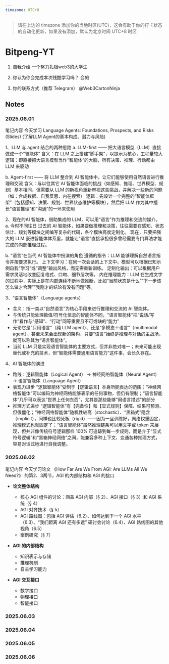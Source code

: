 ```yaml
---
timezone: UTC+8
---
```


> 请在上边的 timezone 添加你的当地时区(UTC)，这会有助于你的打卡状态的自动化更新，如果没有添加，默认为北京时间 UTC+8 时区


# Bitpeng-YT

1. 自我介绍
一个努力扎根web3的大学生

2. 你认为你会完成本次残酷学习吗？
会的

3. 你的联系方式（推荐 Telegram）
@Web3CartonNinja

## Notes

<!-- Content_START -->

### 2025.06.01

笔记内容
今天学习 Language Agents: Foundations, Prospects, and Risks (Slides)
 (了解LLM Agent的基本构成、潜力与风险)

1、LLM 与 agent 结合的两种思路
  a. LLM-first —— 把大语言模型（LLM）直接做成一个“智能体”
  含义：在 LLM 之上搭建“脚手架”，以提示为核心，工程量较大
  逻辑：即直接把大语言模型当作“智能体”的大脑，所有决策、推理、行动都由 LLM 来驱动

  b. Agent-first —— 将 LLM 整合到 AI 智能体中，让它们能够使用自然语言进行推理和交流
  含义：与以往其它 AI 智能体面临的挑战（如感知、推理、世界模型、规划）基本相同，但需要从 LLM 的新视角重新审视这些挑战，并解决一些新的问题（如：合成数据、自我反思、内在搜索）
  逻辑：先设计一个完整的“智能体框架”（包括感知、决策、规划、世界状态维护等模块），然后把 LLM 作为其中擅长“语言推理”和“沟通”的一环来使用

2、现在的AI 智能体，借助集成的 LLM，可以用“语言”作为推理和交流的媒介。
  a. 今时不同往日
  过去的 AI 智能体，如果要做推理和决策，往往需要在感知、状态估计、规划等模块之间编写复杂的代码，各个模块高度定制化。
  现在，只要把强大的 LLM 嵌进智能体体系里，就能让“语言”直接承担很多曾经需要专门算法才能完成的内部推理过程。

  b. “语言”在当代 AI 智能体中扮演的角色
  遵循的指令：LLM 能够理解自然语言指令并按要求执行。
  上下文学习：在同一次会话的上下文中，模型可以根据已知示例自我“学习”或“调整”输出风格，而无需重新训练。
  定制化输出：可以根据用户需求灵活地改变回复格式、口吻、细节层次等。
  内在推理能力：LLM 在生成文字的过程中，实际上是在内部连续不断地做推断，比如“当前状态是什么”“下一步该怎么做才合理”“我刚才的结论有没有问题”等。

3、“语言智能体”（Language agents）
  - 含义：指一类以“自然语言”为核心手段来进行推理和交流的 AI 智能体。
  - 与传统只能处理数值/符号化信息的智能体不同，“语言智能体”把“说话/写作”看作与“感知”、“行动”同等重要且不可或缺的“能力”
  - 无论它是“只用语言”（纯 LLM agent）、还是“多模态＋语言”（multimodal agent），甚至未来会出现新的架构，只要“语言”始终是推理与对话的主战场，就可以称其为“语言智能体”。
  - 当前 LLM 只是实现语言智能体的主要方式，但并非绝对唯一；未来可能出现替代或补充的技术，但“智能体需要通用语言能力”这件事，会长久存在。

4、AI 智能体的演进
  - 路线：逻辑智能体（Logical Agent） → 神经网络智能体（Neural Agent） → 语言智能体（Language Agent）
  - 表现力进步
   “逻辑智能体”受制于【逻辑语言】本身所能表达的范围；“神经网络智能体”可以编码为神经网络能够表示的任何事物，但仍有限制；“语言智能体”几乎可以表达“世界上任何东西”，尤其是那些能够“用语言描述”的部分
  - 推理方式进步
   “逻辑智能体”有【完备性】和【显式规则】保障、结果可预测、但很僵化；“神经网络智能体”随机性较高（stochastic）、“黑箱式”隐含（implicit），同样也比较死板（rigid）——因为一旦训练好，网络权重固定，推理模式也就固定了；“语言智能体”虽然推理链条可以用文字或 token 来展现，但并非像传统符号逻辑那样 100% 可追踪到每一步规则，而是介于“显式符号逻辑”和“黑箱神经网络”之间，能兼容多种上下文、变通各种推理方式，容易对话式地进行自我调整。

### 2025.06.02

笔记内容
今天学习论文 《How Far Are We From AGI: Are LLMs All We Need?》 的第2、3两节，AGI 的内部结构和 AGI 的接口

- **论文整体结构**
  - 核心 AGI 组件的讨论：涵盖 AGI 内部（§ 2）、AGI 接口（§ 3）和 AGI 系统（§ 4）
  - AGI 对齐技术（§ 5）
  - AGI 路线图：包括 AGI 评估（6.2）、如何达到下一个 AGI 水平（6.3）、“我们距离 AGI 还有多远” 研讨会讨论（6.4）、AGI 路线图的其他视角（6.5）
  - 案例研究（§ 7）
   
- **AGI 的内部结构**
  - 知识表示与存储
  - 推理机制
  - 自主学习能力
   
- **AGI 交互接口**
  - 数字接口
  - 物理接口
  - 智能接口
  
### 2025.06.03

### 2025.06.04

### 2025.06.05

### 2025.06.06



<!-- Content_END -->
